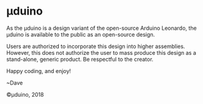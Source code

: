 # µduino

As the µduino is a design variant of the open-source Arduino Leonardo, the µduino is available to the public as an open-source design.

Users are authorized to incorporate this design into higher assemblies. However, this does not authorize the user to mass produce this design as a stand-alone, generic product. Be respectful to the creator.

Happy coding, and enjoy!

~Dave

©µduino, 2018
